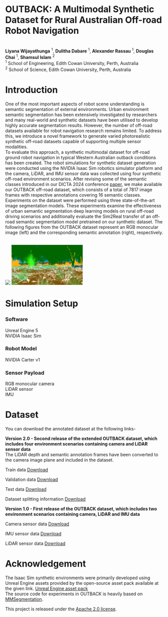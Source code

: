 # OUTBACK: A Multimodal Synthetic Dataset for Rural Australian Off-road Robot Navigation

<br> **Liyana Wijayathunga** <sup>1</sup>, **Dulitha Dabare** <sup>1</sup>, **Alexander Rassau** <sup>1</sup>, **Douglas Chai** <sup>1</sup>, **Shamsul Islam** <sup>2</sup><br>
<sup>1</sup> School of Engineering, Edith Cowan University, Perth, Australia
<br><sup>2</sup> School of Science, Edith Cowan University, Perth, Australia

# Introduction

One of the most important aspects of robot scene understanding is semantic segmentation of external environments. Urban environment semantic segmentation has been extensively investigated by researchers and many real-world and synthetic datasets have been utilised to develop highly accurate segmentation results. However, the number of off-road datasets available for robot navigation research remains limited.  To address this, we introduce a novel framework to generate varied photorealistic synthetic off-road datasets capable of supporting multiple sensor modalities. 
<br>
To evaluate this approach, a synthetic multimodal dataset for off-road ground robot navigation in typical Western Australian outback conditions has been created. The robot simulations for synthetic dataset generation were conducted using the NVIDIA Isaac Sim robotics simulator platform and the camera, LiDAR, and IMU sensor data was collected using four synthetic off-road environment scenarios. After revising some of the semantic classes introduced in our DICTA 2024 conference [paper](https://ieeexplore.ieee.org/abstract/document/10869581), we make available our OUTBACK off-road dataset, which consists of a total of 7817 image frames with respective annotations covering 16 semantic classes. Experiments on the dataset were performed using three state-of-the-art image segmentation models. These experiments examine the effectiveness of urban semantic segmentation deep learning models on rural off-road driving scenarios and additionally evaluate the Sim2Real transfer of an off-road semantic segmentation model pretrained on our synthetic dataset. The following figures from the OUTBACK dataset represent an RGB monocular image (left) and the corresponding semantic annotation (right), respectively.
<br/>   <br/>
<!--|-------------------------|-------------------------|-->
<!--|![](rgb_23919.png)|![](semantic_segmentation_23919.png)|-->
<p float="left">
<img src="rgb_02779.png" width="45%" />
<img src="semantic_segmentation_02779.png" width="45%" />
</p>

# Simulation Setup
### Software
Unreal Engine 5<br>
NVIDIA Isaac Sim
### Robot Model
NVIDIA Carter v1
### Sensor Payload
RGB monocular camera <br>
LiDAR sensor<br>
IMU

# Dataset

You can download the annotated dataset at the following links-
<br>

**Version 2.0 - Second release of the extended OUTBACK dataset, which includes four environment scenarios containing camera and LiDAR sensor data**
<br>
The LiDAR depth and semantic annotation frames have been converted to the camera image plane and included in the dataset. 

Train data [Download](https://edithcowanuni-my.sharepoint.com/:f:/g/personal/lwijayat_our_ecu_edu_au/EnKhoHw6blxGszHQ4-OKRrkBUw4MsOrWVQWA8nT9uis7ug?e=1Ad22e)
<br>

Validation data [Download](https://edithcowanuni-my.sharepoint.com/:f:/g/personal/lwijayat_our_ecu_edu_au/ElKBPJ85ikNKqIxiA0unlTcBipLTaFyPT9X6jK4mqfZypg?e=JIBBih)
<br>

Test data [Download](https://edithcowanuni-my.sharepoint.com/:f:/g/personal/lwijayat_our_ecu_edu_au/EimjnDTXUohHj4MmwEKol7AB6ViIxx_c5Ww_gdN4mVDJew?e=gEj1pq)
<br>

Dataset splitting information [Download](https://edithcowanuni-my.sharepoint.com/:f:/g/personal/lwijayat_our_ecu_edu_au/EopRvG3Cud1EkptiJVFzhAwBcgGRhQ3PJ0ODA8GCuBeCjw?e=TzBCKs)
<br>



**Version 1.0 - First release of the OUTBACK dataset, which includes two environment scenarios containing camera, LiDAR and IMU data**
<br>

Camera sensor data [Download](https://edithcowanuni-my.sharepoint.com/:f:/g/personal/lwijayat_our_ecu_edu_au/EpGCZ9ez_0FLkoXo9E3XLKQBxgoZdTud6qvgZXhzwgGRJA?e=S6mt5R)
<br>

IMU sensor data [Download](https://edithcowanuni-my.sharepoint.com/:f:/g/personal/lwijayat_our_ecu_edu_au/En8SlygSZ3pBhu6o8G8HW9YB5X9ZEPaURTYEIX5ZOpAszg?e=q0vXf2)
<br>

LiDAR sensor data [Download](https://edithcowanuni-my.sharepoint.com/:f:/g/personal/lwijayat_our_ecu_edu_au/EqWPjsOLYIxAsANArmnyujEBuTmmRGz44-7PcX5w6ilSug?e=pZtqzJ)
<br>


# Acknowledgement
The Isaac Sim synthetic environments were primarily developed using Unreal Engine assets provided by the open-source asset pack available at the given link. [Unreal Engine asset pack](https://www.unrealengine.com/en-US/blog/rural-australia-environment-collection-now-available-for-free) <br>
The source code for experiments in OUTBACK is heavily based on [MMSegmentation](https://github.com/open-mmlab/mmsegmentation). 
<br>

This project is released under the [Apache 2.0 license](LICENSE).

